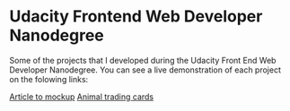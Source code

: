 # Udacity Frontend Web Developer Nanodegree

Some of the projects that I developed during the Udacity Front End Web Developer Nanodegree. You can see
a live demonstration of each project on the folowing links:

[Article to mockup](https://kauevidal.github.io/nanodegree_frontend_web_developer/1_article_to_mockup/)
[Animal trading cards](https://kauevidal.github.io/nanodegree_frontend_web_developer/2_animal_trading_cards/)
